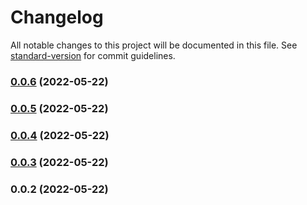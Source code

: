 # Changelog

All notable changes to this project will be documented in this file. See [standard-version](https://github.com/conventional-changelog/standard-version) for commit guidelines.

### [0.0.6](https://github.com/OnkelTem/wmod-proxy/compare/v0.0.5...v0.0.6) (2022-05-22)

### [0.0.5](https://github.com/OnkelTem/wmod-proxy/compare/v0.0.4...v0.0.5) (2022-05-22)

### [0.0.4](https://github.com/OnkelTem/wmod-proxy/compare/v0.0.3...v0.0.4) (2022-05-22)

### [0.0.3](https://github.com/OnkelTem/wmod-proxy/compare/v0.0.2...v0.0.3) (2022-05-22)

### 0.0.2 (2022-05-22)
